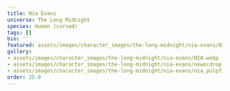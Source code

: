 ```yaml
---
title: Nia Evans
universe: The Long Midnight
species: Human (cursed)
tags: []
bio: ''
featured: assets/images/character_images/the-long-midnight/nia-evans/NIA.webp
gallery:
- assets/images/character_images/the-long-midnight/nia-evans/NIA.webp
- assets/images/character_images/the-long-midnight/nia-evans/newocdrop.webp
- assets/images/character_images/the-long-midnight/nia-evans/nia_pulpfiction.webp
order: 25.0
---
```




